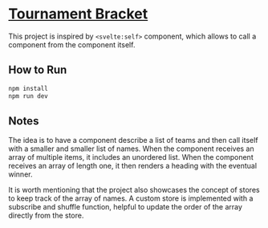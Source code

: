 # [Tournament Bracket](https://svelte.dev/repl/4941cafa6eee409d947716816190222f)

This project is inspired by `<svelte:self>` component, which allows to call a component from the component itself.

## How to Run

```bash
npm install
npm run dev
```

## Notes

The idea is to have a component describe a list of teams and then call itself with a smaller and smaller list of names. When the component receives an array of multiple items, it includes an unordered list. When the component receives an array of length one, it then renders a heading with the eventual winner.

It is worth mentioning that the project also showcases the concept of stores to keep track of the array of names. A custom store is implemented with a subscribe and shuffle function, helpful to update the order of the array directly from the store.
